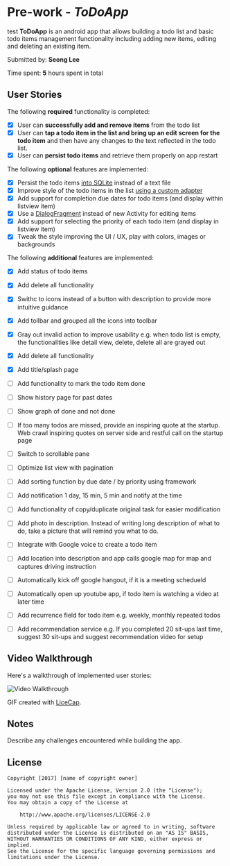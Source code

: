 # Pre-work - *ToDoApp*

test
**ToDoApp** is an android app that allows building a todo list and basic todo items management functionality including adding new items, editing and deleting an existing item.

Submitted by: **Seong Lee**

Time spent: **5** hours spent in total

## User Stories

The following **required** functionality is completed:

* [X] User can **successfully add and remove items** from the todo list
* [X] User can **tap a todo item in the list and bring up an edit screen for the todo item** and then have any changes to the text reflected in the todo list.
* [X] User can **persist todo items** and retrieve them properly on app restart

The following **optional** features are implemented:

* [X] Persist the todo items [into SQLite](http://guides.codepath.com/android/Persisting-Data-to-the-Device#sqlite) instead of a text file
* [X] Improve style of the todo items in the list [using a custom adapter](http://guides.codepath.com/android/Using-an-ArrayAdapter-with-ListView)
* [X] Add support for completion due dates for todo items (and display within listview item)
* [X] Use a [DialogFragment](http://guides.codepath.com/android/Using-DialogFragment) instead of new Activity for editing items
* [X] Add support for selecting the priority of each todo item (and display in listview item)
* [X] Tweak the style improving the UI / UX, play with colors, images or backgrounds

The following **additional** features are implemented:

* [X] Add status of todo items
* [X] Add delete all functionality
* [X] Swithc to icons instead of a button with description to provide more intuitive guidance
* [X] Add tollbar and grouped all the icons into toolbar
* [X] Gray out invalid action to improve usability e.g. when todo list is empty, the functionalities like detail view, delete, delete all are grayed out
* [X] Add delete all functionality
* [X] Add title/splash page
* [ ] Add functionality to mark the todo item done
* [ ] Show history page for past dates
* [ ] Show graph of done and not done
* [ ] If too many todos are missed, provide an inspiring quote at the startup. Web crawl inspiring quotes on server side and restful call on the startup page
* [ ] Switch to scrollable pane
* [ ] Optimize list view with pagination
* [ ] Add sorting function by due date / by priority using framework
* [ ] Add notification 1 day, 15 min, 5 min and notify at the time
* [ ] Add functionality of copy/duplicate original task for easier modification
* [ ] Add photo in description. Instead of writing long description of what to do, take a picture that will remind you what to do.
* [ ] Integrate with Google voice to create a todo item
* [ ] Add location into description and app calls google map for map and captures driving instruction
* [ ] Automatically kick off google hangout, if it is a meeting schedueld
* [ ] Automatically open up youtube app, if todo item is watching a video at later time
* [ ] Add recurrence field for todo item e.g. weekly, monthly repeated todos
* [ ] Add recommendation service e.g. If you completed 20 sit-ups last time, suggest 30 sit-ups and suggest recommendation video for setup


## Video Walkthrough

Here's a walkthrough of implemented user stories:

<img src='http://i.imgur.com/uBdCrBB.gif' title='Video Walkthrough' width='' alt='Video Walkthrough' />

GIF created with [LiceCap](http://www.cockos.com/licecap/).

## Notes

Describe any challenges encountered while building the app.

## License

    Copyright [2017] [name of copyright owner]

    Licensed under the Apache License, Version 2.0 (the "License");
    you may not use this file except in compliance with the License.
    You may obtain a copy of the License at

        http://www.apache.org/licenses/LICENSE-2.0

    Unless required by applicable law or agreed to in writing, software
    distributed under the License is distributed on an "AS IS" BASIS,
    WITHOUT WARRANTIES OR CONDITIONS OF ANY KIND, either express or implied.
    See the License for the specific language governing permissions and
    limitations under the License.
